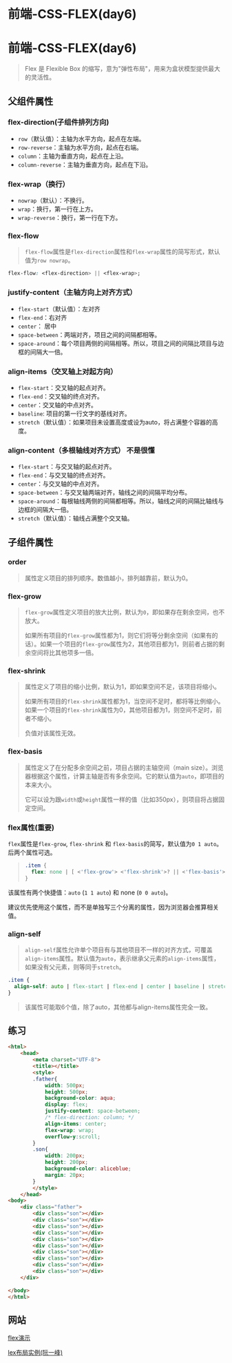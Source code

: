 # 前端-CSS-FLEX(day6)


# 前端-CSS-FLEX(day6)

> Flex 是 Flexible Box 的缩写，意为"弹性布局"，用来为盒状模型提供最大的灵活性。

## 父组件属性

### flex-direction(子组件排列方向)

- `row`（默认值）：主轴为水平方向，起点在左端。
- `row-reverse`：主轴为水平方向，起点在右端。
- `column`：主轴为垂直方向，起点在上沿。
- `column-reverse`：主轴为垂直方向，起点在下沿。

### flex-wrap（换行）

- `nowrap`（默认）：不换行。
- `wrap`：换行，第一行在上方。
- `wrap-reverse`：换行，第一行在下方。

### flex-flow

> `flex-flow`属性是`flex-direction`属性和`flex-wrap`属性的简写形式，默认值为`row nowrap`。

```css
flex-flow: <flex-direction> || <flex-wrap>;
```

### justify-content（主轴方向上对齐方式）

- `flex-start`（默认值）：左对齐
- `flex-end`：右对齐
- `center`： 居中
- `space-between`：两端对齐，项目之间的间隔都相等。
- `space-around`：每个项目两侧的间隔相等。所以，项目之间的间隔比项目与边框的间隔大一倍。

### align-items（交叉轴上对起方向）

- `flex-start`：交叉轴的起点对齐。
- `flex-end`：交叉轴的终点对齐。
- `center`：交叉轴的中点对齐。
- `baseline`: 项目的第一行文字的基线对齐。
- `stretch`（默认值）：如果项目未设置高度或设为auto，将占满整个容器的高度。

### align-content（多根轴线对齐方式） 不是很懂

- `flex-start`：与交叉轴的起点对齐。
- `flex-end`：与交叉轴的终点对齐。
- `center`：与交叉轴的中点对齐。
- `space-between`：与交叉轴两端对齐，轴线之间的间隔平均分布。
- `space-around`：每根轴线两侧的间隔都相等。所以，轴线之间的间隔比轴线与边框的间隔大一倍。
- `stretch`（默认值）：轴线占满整个交叉轴。

## 子组件属性

### order

>  属性定义项目的排列顺序。数值越小，排列越靠前，默认为0。

### flex-grow

> `flex-grow`属性定义项目的放大比例，默认为`0`，即如果存在剩余空间，也不放大。
>
> 如果所有项目的`flex-grow`属性都为1，则它们将等分剩余空间（如果有的话）。如果一个项目的`flex-grow`属性为2，其他项目都为1，则前者占据的剩余空间将比其他项多一倍。

### flex-shrink

> 属性定义了项目的缩小比例，默认为1，即如果空间不足，该项目将缩小。
>
> 如果所有项目的`flex-shrink`属性都为1，当空间不足时，都将等比例缩小。如果一个项目的`flex-shrink`属性为0，其他项目都为1，则空间不足时，前者不缩小。
>
> 负值对该属性无效。

### flex-basis

> 属性定义了在分配多余空间之前，项目占据的主轴空间（main size）。浏览器根据这个属性，计算主轴是否有多余空间。它的默认值为`auto`，即项目的本来大小。
>
> 它可以设为跟`width`或`height`属性一样的值（比如350px），则项目将占据固定空间。

### flex属性(重要)

`flex`属性是`flex-grow`, `flex-shrink` 和 `flex-basis`的简写，默认值为`0 1 auto`。后两个属性可选。

> ```css
> .item {
>   flex: none | [ <'flex-grow'> <'flex-shrink'>? || <'flex-basis'> ]
> }
> ```

该属性有两个快捷值：`auto` (`1 1 auto`) 和 none (`0 0 auto`)。

建议优先使用这个属性，而不是单独写三个分离的属性，因为浏览器会推算相关值。

###  align-self

>`align-self`属性允许单个项目有与其他项目不一样的对齐方式，可覆盖`align-items`属性。默认值为`auto`，表示继承父元素的`align-items`属性，如果没有父元素，则等同于`stretch`。

```css
.item {
  align-self: auto | flex-start | flex-end | center | baseline | stretch;
}
```

> 该属性可能取6个值，除了auto，其他都与align-items属性完全一致。

## 练习

```html
<html>
	<head>
		<meta charset="UTF-8">
		<title></title>
		<style>
		.father{
			width: 500px;
			height: 500px;
			background-color: aqua;
			display: flex;
			justify-content: space-between; 
			/* flex-direction: column; */
			align-items: center;
			flex-wrap: wrap;
			overflow-y:scroll;
		}
		.son{
			width: 200px;
			height: 200px;
			background-color: aliceblue;
			margin: 20px;
		}
		</style>
	</head>
<body>
    <div class="father">
		<div class="son"></div>
		<div class="son"></div>
		<div class="son"></div>
		<div class="son"></div>
		<div class="son"></div>
		<div class="son"></div>
		<div class="son"></div>
		<div class="son"></div>
		<div class="son"></div>
		<div class="son"></div>
	</div>
	
</body>
</html>
```

## 网站

[flex演示](https://coding.imweb.io/demo/flex/index.html)

[lex布局实例(阮一峰)](http://www.ruanyifeng.com/blog/2015/07/flex-examples.html)

